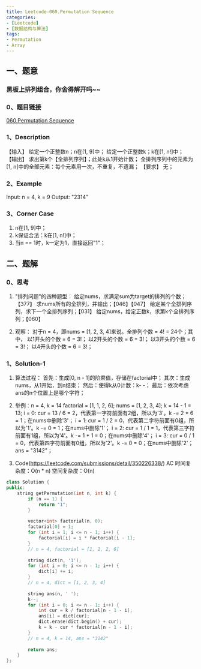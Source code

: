 ```yaml
---
title: Leetcode-060.Permutation Sequence
categories: 
- [Leetcode]
- [数据结构与算法]
tags: 
- Permutation
- Array
---
```


## 一、题意

### 黑板上排列组合，你舍得解开吗~~

### 0、题目链接
[060.Permutation Sequence](https://leetcode.com/problems/permutation-sequence/)

### 1、Description
【输入】
给定一个正整数n；n在[1, 9]中；
给定一个正整数k；k在[1, n!]中；
【输出】
求出第k个【全排列序列】；此处k从1开始计数；
全排列序列中的元素为[1, n]中的全部元素：每个元素用一次，不重复，不遗漏；
【要求】
无；

### 2、Example
Input: n = 4, k = 9
Output: "2314"

<!-- more -->

### 3、Corner Case
1. n在[1, 9]中；
2. k保证合法：k在[1, n!]中；
3. 当n == 1时，k一定为1，直接返回"1"；

## 二、题解

### 0、思考
1. "排列问题"的四种题型：
给定nums，求满足sum为target的排列的个数；【377】
求nums所有的全排列，并输出；【046】【047】
给定某个全排列序列，求下一个全排列序列；【031】
给定nums，给定正数k，求第k个全排列序列；【060】

2. 观察：
对于n = 4，即nums = [1, 2, 3, 4]来说。全排列个数 = 4! = 24个；其中，
以1开头的个数 = 6 = 3!；
以2开头的个数 = 6 = 3!；
以3开头的个数 = 6 = 3!；
以4开头的个数 = 6 = 3!；

### 1、Solution-1
1. 算法过程：
首先：生成[0, n - 1]的阶乘值，存储在factorial中；
其次：生成nums，从1开始，到n结束；
然后：使得k从0计数：k- -；
最后：依次考虑ans的n个位置上是哪个字符；

2. 举例：n = 4, k = 14
factorial = [1, 1, 2, 6];
nums = [1, 2, 3, 4];
k = 14 - 1 = 13;
i = 0: cur = 13 / 6 = 2，代表第一字符前面有2组，所以为'3'。k -= 2 * 6 = 1；在nums中删除'3'；
i = 1: cur = 1 / 2 = 0，代表第二字符前面有0组，所以为'1'。k -= 0 = 1；在nums中删除'1'；
i = 2: cur = 1 / 1 = 1，代表第三字符前面有1组，所以为'4'。k -= 1 * 1 = 0；在nums中删除'4'；
i = 3: cur = 0 / 1 = 0，代表第四字符前面有0组，所以为'2'。k -= 0 = 0；在nums中删除'2'；
ans = "3142"；

3. Code(https://leetcode.com/submissions/detail/350226338/)
AC
时间复杂度：O(n * n)
空间复杂度：O(n)
```C++
class Solution {
public:
    string getPermutation(int n, int k) {
        if (n == 1) {
            return "1";
        }
        
        vector<int> factorial(n, 0);
        factorial[0] = 1;
        for (int i = 1; i <= n - 1; i++) {
            factorial[i] = i * factorial[i - 1];
        }
        // n = 4, factorial = [1, 1, 2, 6]
        
        string dict(n, '1');
        for (int i = 0; i <= n - 1; i++) {
            dict[i] += i;
        }
        // n = 4, dict = [1, 2, 3, 4]
        
        string ans(n, ' ');
        k--;
        for (int i = 0; i <= n - 1; i++) {
            int cur = k / factorial[n - 1 - i];
            ans[i] = dict[cur];
            dict.erase(dict.begin() + cur);
            k = k - cur * factorial[n - 1 - i];
        }
        // n = 4, k = 14, ans = "3142"
        
        return ans;
    }
};
```

